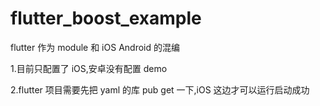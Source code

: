 # flutter_boost_example

flutter 作为 module 和 iOS Android 的混编

1.目前只配置了 iOS,安卓没有配置 demo

2.flutter 项目需要先把 yaml 的库 pub get 一下,iOS 这边才可以运行启动成功
